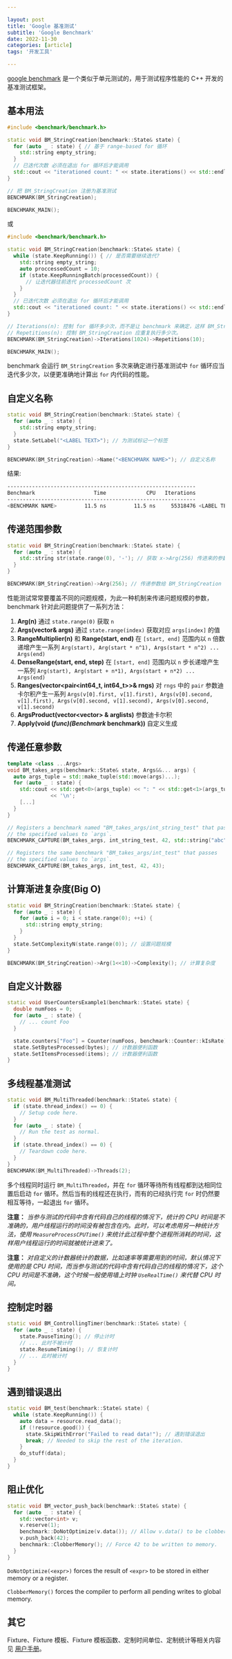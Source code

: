 ```yaml
---

layout: post
title: 'Google 基准测试'
subtitle: 'Google Benchmark'
date: 2022-11-30
categories: [article]
tags: '开发工具' 

---
```


[google benchmark](https://github.com/google/benchmark) 是一个类似于单元测试的，用于测试程序性能的 C++ 开发的基准测试框架。

## 基本用法

```.cpp
#include <benchmark/benchmark.h>

static void BM_StringCreation(benchmark::State& state) {
  for (auto _ : state) { // 基于 range-based for 循环
    std::string empty_string;
  }
  // 已迭代次数 必须在退出 for 循环后才能调用
  std::cout << "iterationed count: " << state.iterations() << std::endl;
}

// 把 BM_StringCreation 注册为基准测试
BENCHMARK(BM_StringCreation);

BENCHMARK_MAIN();
```

或

```.cpp
#include <benchmark/benchmark.h>

static void BM_StringCreation(benchmark::State& state) {
  while (state.KeepRunning()) { // 是否需要继续迭代?
    std::string empty_string;
    auto proccessedCount = 10;
    if (state.KeepRunningBatch(processedCount)) {
      // 让迭代器往前迭代 processedCount 次
    }
  }
  // 已迭代次数 必须在退出 for 循环后才能调用
  std::cout << "iterationed count: " << state.iterations() << std::endl;
}

// Iterations(n): 控制 for 循环多少次，而不是让 benchmark 来确定，这样 BM_StringCreation 就不会被执行多回以确定迭代次数。
// Repetitions(n): 控制 BM_StringCreation 应重复执行多少次。
BENCHMARK(BM_StringCreation)->Iterations(1024)->Repetitions(10);

BENCHMARK_MAIN();
```

benchmark 会运行 `BM_StringCreation` 多次来确定进行基准测试中 `for` 循环应当迭代多少次，以便更准确地计算出 `for` 内代码的性能。

## 自定义名称

```.cpp
static void BM_StringCreation(benchmark::State& state) {
  for (auto _ : state) {
    std::string empty_string;
  }
  state.SetLabel("<LABEL TEXT>"); // 为测试标记一个标签
}

BENCHMARK(BM_StringCreation)->Name("<BENCHMARK NAME>"); // 自定义名称
```

结果:

```.bash
-------------------------------------------------------------
Benchmark                   Time             CPU   Iterations
-------------------------------------------------------------
<BENCHMARK NAME>         11.5 ns         11.5 ns     55318476 <LABEL TEXT>
```

## 传递范围参数

```.cpp
static void BM_StringCreation(benchmark::State& state) {
  for (auto _ : state) {
    std::string str(state.range(0), '-'); // 获取 x->Arg(256) 传进来的参数
  }
}

BENCHMARK(BM_StringCreation)->Arg(256); // 传递参数给 BM_StringCreation
```

性能测试常常要覆盖不同的问题规模，为此一种机制来传递问题规模的参数，benchmark 针对此问题提供了一系列方法：

1. **Arg(n)** 通过 `state.range(0)` 获取 `n`
2. **Args(vector& args)** 通过 `state.range(index)` 获取对应 `args[index]` 的值
3. **RangeMultiplier(n)** 和 **Range(start, end)** 在 `[start, end]` 范围内以 `n` 倍数递增产生一系列 `Arg(start), Arg(start * n^1), Args(start * n^2) ... Args(end)`
4. **DenseRange(start, end, step)** 在 `[start, end]` 范围内以 `n` 步长递增产生一系列 `Arg(start), Arg(start + n*1), Args(start + n*2) ... Args(end)`
5. **Ranges(vector<pair<int64_t, int64_t>>& rngs)** 对 `rngs` 中的 `pair` 参数迪卡尔积产生一系列 `Args(v[0].first, v[1].first), Args(v[0].second, v[1].first), Args(v[0].second, v[1].second), Args(v[0].second, v[1].second)`
6. **ArgsProduct(vector\<vector\> & arglists)** 参数迪卡尔积
7. **Apply(void (*func)(Benchmark* benchmark))** 自定义生成

## 传递任意参数

```.cpp
template <class ...Args>
void BM_takes_args(benchmark::State& state, Args&&... args) {
  auto args_tuple = std::make_tuple(std::move(args)...);
  for (auto _ : state) {
    std::cout << std::get<0>(args_tuple) << ": " << std::get<1>(args_tuple)
              << '\n';
    [...]
  }
}

// Registers a benchmark named "BM_takes_args/int_string_test" that passes
// the specified values to `args`.
BENCHMARK_CAPTURE(BM_takes_args, int_string_test, 42, std::string("abc"));

// Registers the same benchmark "BM_takes_args/int_test" that passes
// the specified values to `args`.
BENCHMARK_CAPTURE(BM_takes_args, int_test, 42, 43);
```

## 计算渐进复杂度(Big O)

```.cpp
static void BM_StringCreation(benchmark::State& state) {
  for (auto _ : state) {
    for (auto i = 0; i < state.range(0); ++i) {
      std::string empty_string;
    }
  }
  state.SetComplexityN(state.range(0)); // 设置问题规模
}

BENCHMARK(BM_StringCreation)->Arg(1<<10)->Complexity(); // 计算复杂度
```

## 自定义计数器

```.cpp
static void UserCountersExample1(benchmark::State& state) {
  double numFoos = 0;
  for (auto _ : state) {
    // ... count Foo
  }

  state.counters["Foo"] = Counter(numFoos, benchmark::Counter::kIsRate); // 自定义计数器的形式
  state.SetBytesProcessed(bytes); // 计数器便利函数
  state.SetItemsProcessed(items); // 计数器便利函数
}
```

## 多线程基准测试

```.cpp
static void BM_MultiThreaded(benchmark::State& state) {
  if (state.thread_index() == 0) {
    // Setup code here.
  }
  for (auto _ : state) {
    // Run the test as normal.
  }
  if (state.thread_index() == 0) {
    // Teardown code here.
  }
}
BENCHMARK(BM_MultiThreaded)->Threads(2);
```

多个线程同时运行 `BM_MultiThreaded`，并在 `for` 循环等待所有线程都到达相同位置后启动 `for` 循环。然后当有的线程还在执行，而有的已经执行完 `for` 时仍然要相互等待，一起退出 `for` 循环。

**注意：** _当参与测试的代码中含有代码自己的线程的情况下，统计的 CPU 时间是不准确的，用户线程运行的时间没有被包含在内。此时，可以考虑用另一种统计方法，使用 `MeasureProcessCPUTime()` 来统计此过程中整个进程所消耗的时间，这样用户线程运行的时间就被统计进来了。_

**注意：** _对自定义的计数器统计的数据，比如速率等需要用到的时间，默认情况下使用的是 CPU 时间，而当参与测试的代码中含有代码自己的线程的情况下，这个 CPU 时间是不准确，这个时候一般使用墙上时钟 `UseRealTime()` 来代替 CPU 时间。_

## 控制定时器

```.cpp
static void BM_ControllingTimer(benchmark::State& state) {
  for (auto _ : state) {
    state.PauseTiming(); // 停止计时
    // ... 此时不被计时
    state.ResumeTiming(); // 恢复计时
    // ... 此时被计时
  }
}
```

## 遇到错误退出

```.cpp
static void BM_test(benchmark::State& state) {
  while (state.KeepRunning()) {
    auto data = resource.read_data();
    if (!resource.good()) {
      state.SkipWithError("Failed to read data!"); // 遇到错误退出
      break; // Needed to skip the rest of the iteration.
    }
    do_stuff(data);
  }
}
```

## 阻止优化

```.cpp
static void BM_vector_push_back(benchmark::State& state) {
  for (auto _ : state) {
    std::vector<int> v;
    v.reserve(1);
    benchmark::DoNotOptimize(v.data()); // Allow v.data() to be clobbered.
    v.push_back(42);
    benchmark::ClobberMemory(); // Force 42 to be written to memory.
  }
}
```

`DoNotOptimize(<expr>)` forces the result of `<expr>` to be stored in either memory or a register.

`ClobberMemory()` forces the compiler to perform all pending writes to global memory.

## 其它

Fixture、Fixture 模板、Fixture 模板函数、定制时间单位、定制统计等相关内容见 [用户手册](https://github.com/google/benchmark/blob/main/docs/user_guide.md)。